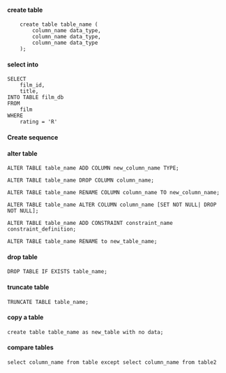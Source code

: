 #### create table

```
    create table table_name (
        column_name data_type,
        column_name data_type,
        column_name data_type
    );
```

#### select into

```
SELECT
    film_id,
    title,
INTO TABLE film_db
FROM
    film
WHERE
    rating = 'R'
```

#### Create sequence

#### alter table

```
ALTER TABLE table_name ADD COLUMN new_column_name TYPE;

ALTER TABLE table_name DROP COLUMN column_name;

ALTER TABLE table_name RENAME COLUMN column_name TO new_column_name;

ALTER TABLE table_name ALTER COLUMN column_name [SET NOT NULL| DROP NOT NULL];

ALTER TABLE table_name ADD CONSTRAINT constraint_name constraint_definition;

ALTER TABLE table_name RENAME to new_table_name;
```

#### drop table

```
DROP TABLE IF EXISTS table_name;
```
#### truncate table

```
TRUNCATE TABLE table_name;
```

#### copy a table

```
create table table_name as new_table with no data;
```

#### compare tables

```
select column_name from table except select column_name from table2
```